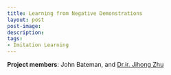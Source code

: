 ```yaml
---
title: Learning from Negative Demonstrations
layout: post
post-image: 
description: 
tags:
- Imitation Learning
---
```

**Project members**: John Bateman, and [Dr.ir. Jihong Zhu](https://jihong-zhu.github.io/)